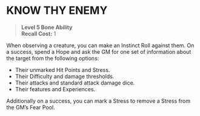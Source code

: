 ﻿---
tags:
  - Ability
  - CharacterOption
name: 'KNOW THY ENEMY'
level: 5
domain: 'Bone'
type: 'Ability'
recall: '1'
description: 'When observing a creature, you can make an Instinct Roll against them. On a success, spend a Hope and ask the GM for one set of information about the target from the following options:

- Their unmarked Hit Points and Stress.
- Their Difficulty and damage thresholds.
- Their attacks and standard attack damage dice.
- Their features and Experiences.

Additionally on a success, you can mark a Stress to remove a Stress from the GM’s Fear Pool.'
---
# KNOW THY ENEMY

> **Level 5 Bone Ability**  
> **Recall Cost:** 1

When observing a creature, you can make an Instinct Roll against them. On a success, spend a Hope and ask the GM for one set of information about the target from the following options:

- Their unmarked Hit Points and Stress.
- Their Difficulty and damage thresholds.
- Their attacks and standard attack damage dice.
- Their features and Experiences.

Additionally on a success, you can mark a Stress to remove a Stress from the GM’s Fear Pool.
